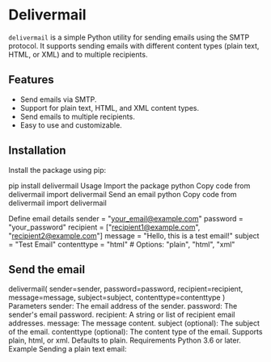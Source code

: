 # Delivermail

`delivermail` is a simple Python utility for sending emails using the SMTP protocol. It supports sending emails with different content types (plain text, HTML, or XML) and to multiple recipients.

## Features

- Send emails via SMTP.
- Support for plain text, HTML, and XML content types.
- Send emails to multiple recipients.
- Easy to use and customizable.

## Installation

Install the package using pip:


pip install delivermail
Usage
Import the package
python
Copy code
from delivermail import delivermail
Send an email
python
Copy code
from delivermail import delivermail

Define email details
sender = "your_email@example.com"
password = "your_password"
recipient = ["recipient1@example.com", "recipient2@example.com"]
message = "Hello, this is a test email!"
subject = "Test Email"
contenttype = "html"  # Options: "plain", "html", "xml"

## Send the email
delivermail(
    sender=sender,
    password=password,
    recipient=recipient,
    message=message,
    subject=subject,
    contenttype=contenttype
)
Parameters
sender: The email address of the sender.
password: The sender's email password.
recipient: A string or list of recipient email addresses.
message: The message content.
subject (optional): The subject of the email.
contenttype (optional): The content type of the email. Supports plain, html, or xml. Defaults to plain.
Requirements
Python 3.6 or later.
Example
Sending a plain text email:


